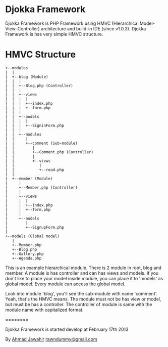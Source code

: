Djokka Framework
================

Djokka Framework is PHP Framework using HMVC (Hierarchical Model-View-Controller) architecture and build-in IDE (since v1.0.3). Djokka Framework is has very simple HMVC structure.

HMVC Structure
==============

```
+--modules
|  |
|  +--blog (Module)
|  |  |
|  |  +--Blog.php (Controller)
|  |  |
|  |  +--views
|  |  |  |
|  |  |  +--index.php
|  |  |  +--form.php
|  |  |
|  |  +--models
|  |  |  |
|  |  |  +--SigninForm.php
|  |  |
|  |  +--modules
|  |     |
|  |     +--comment (Sub-module)
|  |        |
|  |        +--Comment.php (Controller)
|  |        |
|  |        +--views
|  |           |
|  |           +--read.php
|  |
|  +--member (Module)
|     |
|     +--Member.php (Controller)
|     |
|     +--views
|     |  |
|     |  +--index.php
|     |  +--form.php
|     |
|     +--models
|        |
|        +--SignupForm.php
|
+--models (Global model)
   |
   +--Member.php
   +--Blog.php
   +--Gallery.php
   +--Agenda.php
```

This is an example hierarchical module. There is 2 module in root, blog and member. A module is has controller and can has views and models.
If you don't like to place your model inside module, you can place it to 'models' as global model. Every module can access the global model.

Look into module 'blog', you'll see the sub-module with name 'comment'. Yeah, that's the HMVC means. The module must not be has view or model,
but must be has a controller. The controller of module is same with the module name with capitalized format.

========

Djokka Framework is started develop at February 17th 2013

By [Ahmad Jawahir](http://twitter.com/ahmjw) <rawndummy@gmail.com>